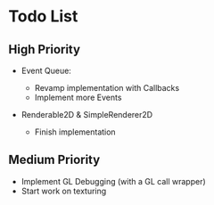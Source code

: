 Todo List
=========

High Priority
-------------

- Event Queue:
  - Revamp implementation with Callbacks
  - Implement more Events

  
- Renderable2D & SimpleRenderer2D
  - Finish implementation

Medium Priority
---------------
- Implement GL Debugging (with a GL call wrapper)
- Start work on texturing
